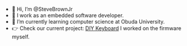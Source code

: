 - 👋 Hi, I’m @SteveBrownJr
- 👀 I work as an embedded software developer.
- 🌱 I’m currently learning computer science at Obuda University.
- 👉 Check our current project: [DIY Keyboard](https://github.com/Asapgiri/kbb-keyboard) I worked on the firmware myself.
